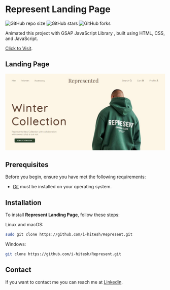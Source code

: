 # Represent Landing Page

![GitHub repo size](https://img.shields.io/github/repo-size/i-hitesh/Represent)
![GitHub stars](https://img.shields.io/github/stars/i-hitesh/Represent?style=social)
![GitHub forks](https://img.shields.io/github/forks/i-hitesh/Represent?style=social)

Animated this project with GSAP JavaScript Library , built using HTML, CSS, and JavaScript.

[Click to Visit](https://i-hitesh.github.io/Represent/).

## Landing Page

![Animated Port](res/img.JPG "Home Page")

## Prerequisites

Before you begin, ensure you have met the following requirements:

* [Git](https://git-scm.com/downloads "Download Git") must be installed on your operating system.

## Installation

To install **Represent Landing Page**, follow these steps:

Linux and macOS:

```bash
sudo git clone https://github.com/i-hitesh/Represent.git
```

Windows:

```bash
git clone https://github.com/i-hitesh/Represent.git
```

## Contact

If you want to contact me you can reach me at [Linkedin](https://www.linkedin.com/in/hitesh-pandey-190b3b281/).
